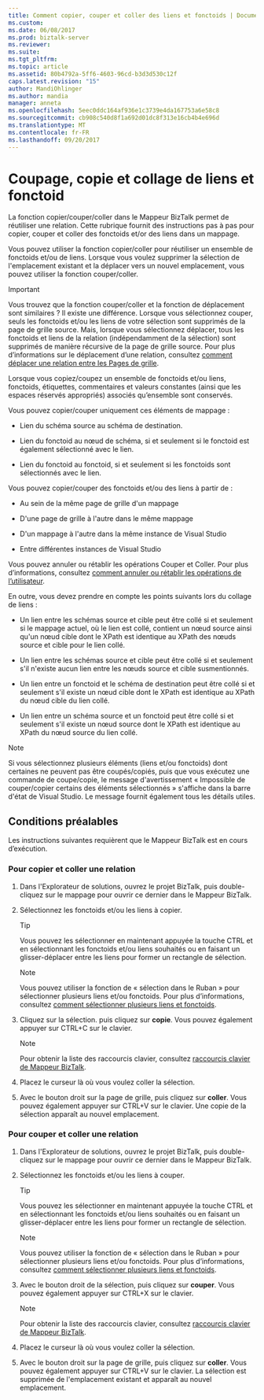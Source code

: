 ```yaml
---
title: Comment copier, couper et coller des liens et fonctoids | Documents Microsoft
ms.custom: 
ms.date: 06/08/2017
ms.prod: biztalk-server
ms.reviewer: 
ms.suite: 
ms.tgt_pltfrm: 
ms.topic: article
ms.assetid: 80b4792a-5ff6-4603-96cd-b3d3d530c12f
caps.latest.revision: "15"
author: MandiOhlinger
ms.author: mandia
manager: anneta
ms.openlocfilehash: 5eec0ddc164af936e1c3739e4da167753a6e58c8
ms.sourcegitcommit: cb908c540d8f1a692d01dc8f313e16cb4b4e696d
ms.translationtype: MT
ms.contentlocale: fr-FR
ms.lasthandoff: 09/20/2017
---
```

# <a name="how-to-copy-cut-and-paste-links-and-functoids"></a>Coupage, copie et collage de liens et fonctoid
La fonction copier/couper/coller dans le Mappeur BizTalk permet de réutiliser une relation. Cette rubrique fournit des instructions pas à pas pour copier, couper et coller des fonctoids et/or des liens dans un mappage.  
  
 Vous pouvez utiliser la fonction copier/coller pour réutiliser un ensemble de fonctoids et/ou de liens. Lorsque vous voulez supprimer la sélection de l'emplacement existant et la déplacer vers un nouvel emplacement, vous pouvez utiliser la fonction couper/coller.  
  
> [!IMPORTANT]
>  Vous trouvez que la fonction couper/coller et la fonction de déplacement sont similaires ? Il existe une différence. Lorsque vous sélectionnez couper, seuls les fonctoids et/ou les liens de votre sélection sont supprimés de la page de grille source. Mais, lorsque vous sélectionnez déplacer, tous les fonctoids et liens de la relation (indépendamment de la sélection) sont supprimés de manière récursive de la page de grille source. Pour plus d’informations sur le déplacement d’une relation, consultez [comment déplacer une relation entre les Pages de grille](../core/how-to-move-a-relationship-between-grid-pages.md).  
  
 Lorsque vous copiez/coupez un ensemble de fonctoids et/ou liens, fonctoids, étiquettes, commentaires et valeurs constantes (ainsi que les espaces réservés appropriés) associés qu’ensemble sont conservés.  
  
 Vous pouvez copier/couper uniquement ces éléments de mappage :  
  
-   Lien du schéma source au schéma de destination.  
  
-   Lien du fonctoid au nœud de schéma, si et seulement si le fonctoid est également sélectionné avec le lien.  
  
-   Lien du fonctoid au fonctoid, si et seulement si les fonctoids sont sélectionnés avec le lien.  
  
 Vous pouvez copier/couper des fonctoids et/ou des liens à partir de :  
  
-   Au sein de la même page de grille d'un mappage  
  
-   D'une page de grille à l'autre dans le même mappage  
  
-   D'un mappage à l'autre dans la même instance de Visual Studio  
  
-   Entre différentes instances de Visual Studio  
  
 Vous pouvez annuler ou rétablir les opérations Couper et Coller. Pour plus d’informations, consultez [comment annuler ou rétablir les opérations de l’utilisateur](../core/how-to-undo-or-redo-user-operations.md).  
  
 En outre, vous devez prendre en compte les points suivants lors du collage de liens :  
  
-   Un lien entre les schémas source et cible peut être collé si et seulement si le mappage actuel, où le lien est collé, contient un nœud source ainsi qu'un nœud cible dont le XPath est identique au XPath des nœuds source et cible pour le lien collé.  
  
-   Un lien entre les schémas source et cible peut être collé si et seulement s'il n'existe aucun lien entre les nœuds source et cible susmentionnés.  
  
-   Un lien entre un fonctoid et le schéma de destination peut être collé si et seulement s'il existe un nœud cible dont le XPath est identique au XPath du nœud cible du lien collé.  
  
-   Un lien entre un schéma source et un fonctoid peut être collé si et seulement s'il existe un nœud source dont le XPath est identique au XPath du nœud source du lien collé.  
  
> [!NOTE]
>  Si vous sélectionnez plusieurs éléments (liens et/ou fonctoids) dont certaines ne peuvent pas être coupés/copiés, puis que vous exécutez une commande de coupe/copie, le message d'avertissement « Impossible de couper/copier certains des éléments sélectionnés » s'affiche dans la barre d'état de Visual Studio. Le message fournit également tous les détails utiles.  
  
## <a name="prerequisites"></a>Conditions préalables  
 Les instructions suivantes requièrent que le Mappeur BizTalk est en cours d’exécution.  
  
### <a name="to-copy-and-paste-a-relationship"></a>Pour copier et coller une relation  
  
1.  Dans l'Explorateur de solutions, ouvrez le projet BizTalk, puis double-cliquez sur le mappage pour ouvrir ce dernier dans le Mappeur BizTalk.  
  
2.  Sélectionnez les fonctoids et/ou les liens à copier.  
  
    > [!TIP]
    >  Vous pouvez les sélectionner en maintenant appuyée la touche CTRL et en sélectionnant les fonctoids et/ou liens souhaités ou en faisant un glisser-déplacer entre les liens pour former un rectangle de sélection.  
  
    > [!NOTE]
    >  Vous pouvez utiliser la fonction de « sélection dans le Ruban » pour sélectionner plusieurs liens et/ou fonctoids. Pour plus d’informations, consultez [comment sélectionner plusieurs liens et fonctoids](../core/how-to-select-multiple-links-and-functoids.md).  
  
3.  Cliquez sur la sélection. puis cliquez sur **copie**. Vous pouvez également appuyer sur CTRL+C sur le clavier.  
  
    > [!NOTE]
    >  Pour obtenir la liste des raccourcis clavier, consultez [raccourcis clavier de Mappeur BizTalk](../core/biztalk-mapper-keyboard-shortcuts.md).  
  
4.  Placez le curseur là où vous voulez coller la sélection.  
  
5.  Avec le bouton droit sur la page de grille, puis cliquez sur **coller**. Vous pouvez également appuyer sur CTRL+V sur le clavier. Une copie de la sélection apparaît au nouvel emplacement.  
  
### <a name="to-cut-and-paste-a-relationship"></a>Pour couper et coller une relation  
  
1.  Dans l'Explorateur de solutions, ouvrez le projet BizTalk, puis double-cliquez sur le mappage pour ouvrir ce dernier dans le Mappeur BizTalk.  
  
2.  Sélectionnez les fonctoids et/ou les liens à couper.  
  
    > [!TIP]
    >  Vous pouvez les sélectionner en maintenant appuyée la touche CTRL et en sélectionnant les fonctoids et/ou liens souhaités ou en faisant un glisser-déplacer entre les liens pour former un rectangle de sélection.  
  
    > [!NOTE]
    >  Vous pouvez utiliser la fonction de « sélection dans le Ruban » pour sélectionner plusieurs liens et/ou fonctoids. Pour plus d’informations, consultez [comment sélectionner plusieurs liens et fonctoids](../core/how-to-select-multiple-links-and-functoids.md).  
  
3.  Avec le bouton droit de la sélection, puis cliquez sur **couper**. Vous pouvez également appuyer sur CTRL+X sur le clavier.  
  
    > [!NOTE]
    >  Pour obtenir la liste des raccourcis clavier, consultez [raccourcis clavier de Mappeur BizTalk](../core/biztalk-mapper-keyboard-shortcuts.md).  
  
4.  Placez le curseur là où vous voulez coller la sélection.  
  
5.  Avec le bouton droit sur la page de grille, puis cliquez sur **coller**. Vous pouvez également appuyer sur CTRL+V sur le clavier. La sélection est supprimée de l'emplacement existant et apparaît au nouvel emplacement.